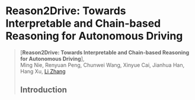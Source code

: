 # Reason2Drive: Towards Interpretable and Chain-based Reasoning for Autonomous Driving

> [**Reason2Drive: Towards Interpretable and Chain-based Reasoning for Autonomous Driving**],            
> Ming Nie, Renyuan Peng, Chunwei Wang, Xinyue Cai, Jianhua Han, Hang Xu, [Li Zhang](https://lzrobots.github.io)
>
> ## Introduction
